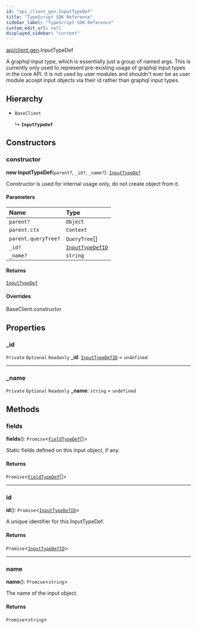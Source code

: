 ```yaml
---
id: "api_client_gen.InputTypeDef"
title: "TypeScript SDK Reference"
sidebar_label: "TypeScript SDK Reference"
custom_edit_url: null
displayed_sidebar: "current"
---
```


[api/client.gen](../modules/api_client_gen.md).InputTypeDef

A graphql input type, which is essentially just a group of named args.
This is currently only used to represent pre-existing usage of graphql input types
in the core API. It is not used by user modules and shouldn't ever be as user
module accept input objects via their id rather than graphql input types.

## Hierarchy

- `BaseClient`

  ↳ **`InputTypeDef`**

## Constructors

### constructor

**new InputTypeDef**(`parent?`, `_id?`, `_name?`): [`InputTypeDef`](api_client_gen.InputTypeDef.md)

Constructor is used for internal usage only, do not create object from it.

#### Parameters

| Name | Type |
| :------ | :------ |
| `parent?` | `Object` |
| `parent.ctx` | `Context` |
| `parent.queryTree?` | `QueryTree`[] |
| `_id?` | [`InputTypeDefID`](../modules/api_client_gen.md#inputtypedefid) |
| `_name?` | `string` |

#### Returns

[`InputTypeDef`](api_client_gen.InputTypeDef.md)

#### Overrides

BaseClient.constructor

## Properties

### \_id

 `Private` `Optional` `Readonly` **\_id**: [`InputTypeDefID`](../modules/api_client_gen.md#inputtypedefid) = `undefined`

___

### \_name

 `Private` `Optional` `Readonly` **\_name**: `string` = `undefined`

## Methods

### fields

**fields**(): `Promise`\<[`FieldTypeDef`](api_client_gen.FieldTypeDef.md)[]\>

Static fields defined on this input object, if any.

#### Returns

`Promise`\<[`FieldTypeDef`](api_client_gen.FieldTypeDef.md)[]\>

___

### id

**id**(): `Promise`\<[`InputTypeDefID`](../modules/api_client_gen.md#inputtypedefid)\>

A unique identifier for this InputTypeDef.

#### Returns

`Promise`\<[`InputTypeDefID`](../modules/api_client_gen.md#inputtypedefid)\>

___

### name

**name**(): `Promise`\<`string`\>

The name of the input object.

#### Returns

`Promise`\<`string`\>
